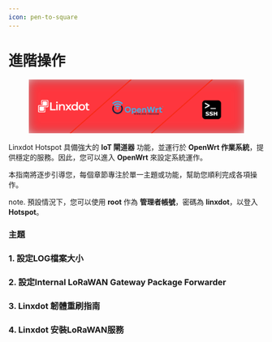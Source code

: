 ```yaml
---
icon: pen-to-square
---
```


# 進階操作

<figure><img src="../.gitbook/assets/Linxdot-ssh-banner.svg" alt=""><figcaption></figcaption></figure>

Linxdot Hotspot 具備強大的 **IoT 閘道器** 功能，並運行於 **OpenWrt 作業系統**，提供穩定的服務。因此，您可以進入 **OpenWrt** 來設定系統運作。

本指南將逐步引導您，每個章節專注於單一主題或功能，幫助您順利完成各項操作。

note. 預設情況下，您可以使用 **root** 作為 **管理者帳號**，密碼為 **linxdot**，以登入 **Hotspot**。

### 主題

### 1. 設定LOG檔案大小

### 2. 設定Internal LoRaWAN Gateway Package Forwarder

### 3. Linxdot 韌體重刷指南

### 4. Linxdot 安裝LoRaWAN服務
